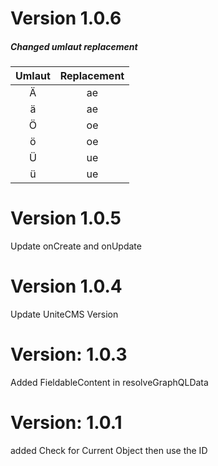 # Version 1.0.6
##### Changed umlaut replacement

| Umlaut | Replacement |
|:------:|:-----------:|
|    Ä   |      ae     |
|    ä   |      ae     |
|    Ö   |      oe     |
|    ö   |      oe     |
|    Ü   |      ue     |
|    ü   |      ue     |

# Version 1.0.5
Update onCreate and onUpdate

# Version 1.0.4
Update UniteCMS Version

# Version: 1.0.3
Added FieldableContent in resolveGraphQLData

# Version: 1.0.1

added Check for Current Object then use the ID
